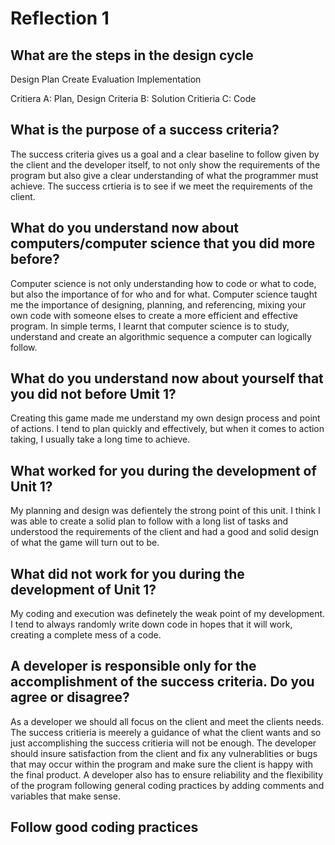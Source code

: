 # Reflection 1

## What are the steps in the design cycle

Design
Plan
Create
Evaluation
Implementation

Critiera A: Plan, Design
Criteria B: Solution
Critieria C: Code

## What is the purpose of a success criteria? 

The success criteria gives us a goal and a clear baseline to follow given by the client and the developer itself, to not only show the requirements of the program but also give a clear understanding of what the programmer must achieve. The success crtieria is to see if we meet the requirements of the client. 

## What do you understand now about computers/computer science that you did more before?

Computer science is not only understanding how to code or what to code, but also the importance of for who and for what. Computer science taught me the importance of designing, planning, and referencing, mixing your own code with someone elses to create a more efficient and effective program. In simple terms, I learnt that computer science is to study, understand and create an algorithmic sequence a computer can logically follow. 

## What do you understand now about yourself that you did not before Umit 1?

Creating this game made me understand my own design process and point of actions. I tend to plan quickly and effectively, but when it comes to action taking, I usually take a long time to achieve. 

## What worked for you during the development of Unit 1?

My planning and design was defientely the strong point of this unit. I think I was able to create a solid plan to follow with a long list of tasks and understood the requirements of the client and had a good and solid design of what the game will turn out to be. 

## What did not work for you during the development of Unit 1?

My coding and execution was definetely the weak point of my development. I tend to always randomly write down code in hopes that it will work, creating a complete mess of a code. 

## A developer is responsible only for the accomplishment of the success criteria. Do you agree or disagree?

As a developer we should all focus on the client and meet the clients needs. The success critieria is meerely a guidance of what the client wants and so just accomplishing the success critieria will not be enough. The developer should insure satisfaction from the client and fix any vulnerablities or bugs that may occur within the program and make sure the client is happy with the final product. A developer also has to ensure reliability and the flexibility of the program following general coding practices by adding comments and variables that make sense. 

## Follow good coding practices 
